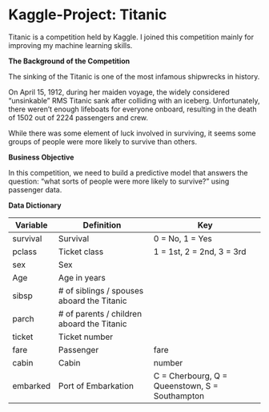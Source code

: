 # Kaggle-Project: Titanic

Titanic is a competition held by Kaggle. I joined this competition mainly for improving my machine learning skills.


**The Background of the Competition**

The sinking of the Titanic is one of the most infamous shipwrecks in history.

On April 15, 1912, during her maiden voyage, the widely considered “unsinkable” RMS Titanic sank after colliding with an iceberg. Unfortunately, there weren’t enough lifeboats for everyone onboard, resulting in the death of 1502 out of 2224 passengers and crew.

While there was some element of luck involved in surviving, it seems some groups of people were more likely to survive than others.


**Business Objective**

In this competition, we need to build a predictive model that answers the question: “what sorts of people were more likely to survive?” using passenger data.


**Data Dictionary**

|Variable|	Definition|	Key|
|--------|---------|---------|
|survival|Survival|	0 = No, 1 = Yes|
|pclass|Ticket class|	1 = 1st, 2 = 2nd, 3 = 3rd|
|sex|	Sex||	
|Age|Age in years||
|sibsp|# of siblings / spouses aboard the Titanic||
|parch|	# of parents / children aboard the Titanic||
|ticket|Ticket number	||
|fare|Passenger|fare|	
|cabin|Cabin|number|
|embarked|Port of Embarkation|C = Cherbourg, Q = Queenstown, S = Southampton|
